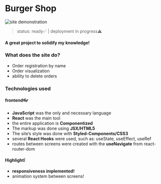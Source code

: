 # Burger Shop
![site demonstration](https://user-images.githubusercontent.com/92405076/150201859-e40ad18b-49f8-44cc-a6bb-cf04aa14b1bb.png)
>status: ready✅ | deployment in progress⚠
#### A great project to solidify my knowledge!
### What does the site do?
<ul>
  <li>Order registration by name</li>
  <li>Order visualization</li>
  <li>ability to delete orders</li>
</ul>
<h3>Technologies used</h3>
<h4><b>frontend👓</b></h4>
<ul>
  <li><b>JavaScript</b> was the only and necessary language</li>
  <li><b>React</b> was the main tool</li>
  <li>the entire application is <b>Componentized</b></li>
  <li>The markup was done using <b>JSX/HTML5</b></li>
  <li>The site’s style was done with <b>Styled-Components/CSS3</b></li>
  <li>several <b>React Hooks</b> were used, such as: useState, useEffect, useRef</li>
  <li>routes between screens were created with the <b>useNavigate</b> from react-router-dom</li>
</ul>
<h4><b>Highlight❕</b></h4>
<ul>
  <li><b>responsiveness implemented!</b></li>
  <li>animation system between screens!</li>
</ul>
